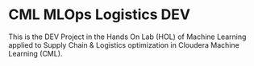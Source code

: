 # CML MLOps Logistics DEV 

This is the DEV Project in the Hands On Lab (HOL) of Machine Learning applied to Supply Chain & Logistics optimization in Cloudera Machine Learning (CML).
